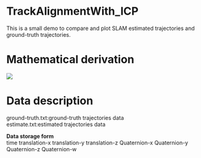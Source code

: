 # TrackAlignmentWith_ICP
This is a small demo to compare and plot SLAM estimated trajectories and ground-truth trajectories.

# Mathematical derivation
![](https://github.com/TianQi-777/TrackAlignmentWith_ICP/blob/master/images/formula1.png)

# Data description
ground-truth.txt:ground-truth trajectories data  
estimate.txt:estimated trajectories data  

**Data storage form**  
time translation-x translation-y translation-z Quaternion-x Quaternion-y Quaternion-z Quaternion-w  

